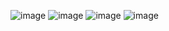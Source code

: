 ![image](https://github.com/user-attachments/assets/f74a86cf-8bb9-46bc-ad77-124236be662f)
![image](https://github.com/user-attachments/assets/499d1e57-35e1-45d3-82bf-01022d619481)
![image](https://github.com/user-attachments/assets/d406f279-4eb0-404f-ab5a-a8cecbc983fd)
![image](https://github.com/user-attachments/assets/288da7a4-8b88-4e63-a734-3ff92a3d1dee)

